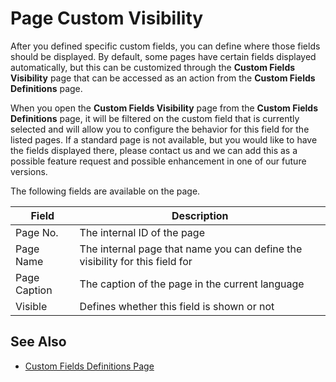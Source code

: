 # Page Custom Visibility

After you defined specific custom fields, you can define where those fields should be displayed. By default, some pages have certain fields displayed automatically, but this can be customized through the **Custom Fields Visibility** page that can be accessed as an action from the **Custom Fields Definitions** page.

When you open the **Custom Fields Visibility** page from the **Custom Fields Definitions** page, it will be filtered on the custom field that is currently selected and will allow you to configure the behavior for this field for the listed pages. If a standard page is not available, but you would like to have the fields displayed there, please contact us and we can add this as a possible feature request and possible enhancement in one of our future versions.

The following fields are available on the page.

| Field | Description |
|-|-|
| Page No. | The internal ID of the page |
| Page Name | The internal page that name you can define the visibility for this field for |
| Page Caption | The caption of the page in the current language |
| Visible | Defines whether this field is shown or not |

## See Also

- [Custom Fields Definitions Page](page-customfield-definitions.md)

